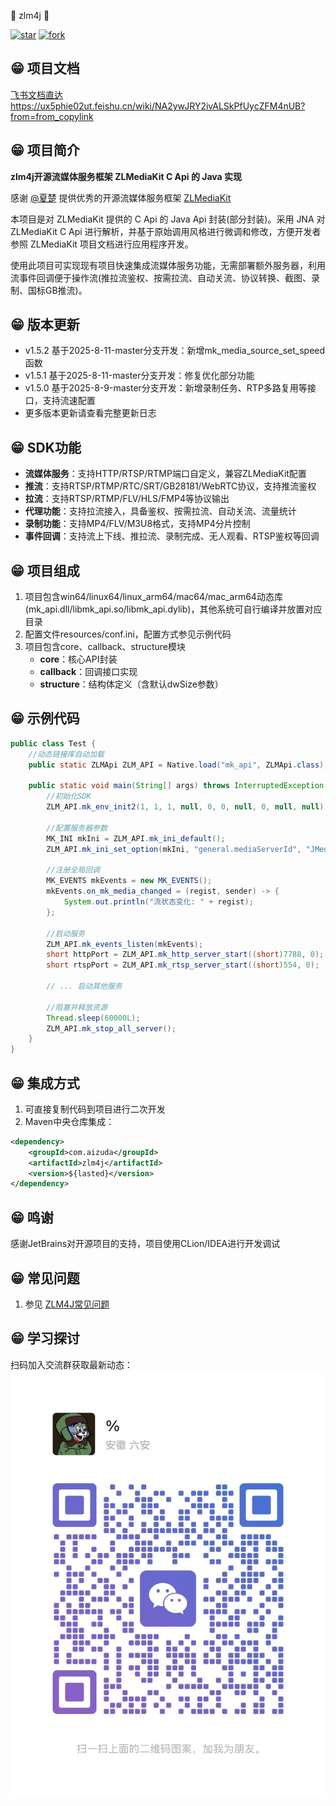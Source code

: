 

📌 zlm4j 📌

[![star](https://gitee.com/aizuda/zlm4j/badge/star.svg?theme=white)](https://gitee.com/aizuda/zlm4j/stargazers)  [![fork](https://gitee.com/aizuda/zlm4j/badge/fork.svg?theme=white)](https://gitee.com/aizuda/zlm4j/members)

## 😁 项目文档
[飞书文档直达 https://ux5phie02ut.feishu.cn/wiki/NA2ywJRY2ivALSkPfUycZFM4nUB?from=from_copylink ](https://ux5phie02ut.feishu.cn/wiki/NA2ywJRY2ivALSkPfUycZFM4nUB?from=from_copylink)

## 😁 项目简介
**zlm4j开源流媒体服务框架 ZLMediaKit C Api 的 Java 实现**

感谢 [@夏楚](https://github.com/xia-chu) 提供优秀的开源流媒体服务框架 [ZLMediaKit ](https://github.com/ZLMediaKit/ZLMediaKit)

本项目是对 ZLMediaKit 提供的 C Api 的 Java Api 封装(部分封装)。采用 JNA 对 ZLMediaKit C Api 进行解析，并基于原始调用风格进行微调和修改，方便开发者参照 ZLMediaKit 项目文档进行应用程序开发。

使用此项目可实现现有项目快速集成流媒体服务功能，无需部署额外服务器，利用流事件回调便于操作流(推拉流鉴权、按需拉流、自动关流、协议转换、截图、录制、国标GB推流)。

## 😁 版本更新
- v1.5.2 基于2025-8-11-master分支开发：新增mk_media_source_set_speed函数
- v1.5.1 基于2025-8-11-master分支开发：修复优化部分功能
- v1.5.0 基于2025-8-9-master分支开发：新增录制任务、RTP多路复用等接口，支持流速配置
- 更多版本更新请查看完整更新日志

## 😁 SDK功能
- **流媒体服务**：支持HTTP/RTSP/RTMP端口自定义，兼容ZLMediaKit配置
- **推流**：支持RTSP/RTMP/RTC/SRT/GB28181/WebRTC协议，支持推流鉴权
- **拉流**：支持RTSP/RTMP/FLV/HLS/FMP4等协议输出
- **代理功能**：支持拉流接入，具备鉴权、按需拉流、自动关流、流量统计
- **录制功能**：支持MP4/FLV/M3U8格式，支持MP4分片控制
- **事件回调**：支持流上下线、推拉流、录制完成、无人观看、RTSP鉴权等回调

## 😁 项目组成
1. 项目包含win64/linux64/linux_arm64/mac64/mac_arm64动态库(mk_api.dll/libmk_api.so/libmk_api.dylib)，其他系统可自行编译并放置对应目录
2. 配置文件resources/conf.ini，配置方式参见示例代码
3. 项目包含core、callback、structure模块
   - **core**：核心API封装
   - **callback**：回调接口实现
   - **structure**：结构体定义（含默认dwSize参数）

## 😁 示例代码
```java
public class Test {
    //动态链接库自动加载
    public static ZLMApi ZLM_API = Native.load("mk_api", ZLMApi.class);

    public static void main(String[] args) throws InterruptedException {
        //初始化SDK
        ZLM_API.mk_env_init2(1, 1, 1, null, 0, 0, null, 0, null, null);
        
        //配置服务器参数
        MK_INI mkIni = ZLM_API.mk_ini_default();
        ZLM_API.mk_ini_set_option(mkIni, "general.mediaServerId", "JMediaServer");
        
        //注册全局回调
        MK_EVENTS mkEvents = new MK_EVENTS();
        mkEvents.on_mk_media_changed = (regist, sender) -> {
            System.out.println("流状态变化: " + regist);
        };
        
        //启动服务
        ZLM_API.mk_events_listen(mkEvents);
        short httpPort = ZLM_API.mk_http_server_start((short)7788, 0);
        short rtspPort = ZLM_API.mk_rtsp_server_start((short)554, 0);
        
        // ... 启动其他服务
        
        //阻塞并释放资源
        Thread.sleep(60000L);
        ZLM_API.mk_stop_all_server();
    }
}
```

## 😁 集成方式
1. 可直接复制代码到项目进行二次开发
2. Maven中央仓库集成：
```xml
<dependency>
    <groupId>com.aizuda</groupId>
    <artifactId>zlm4j</artifactId>
    <version>${lasted}</version>
</dependency>
```

## 😁 鸣谢
感谢JetBrains对开源项目的支持，项目使用CLion/IDEA进行开发调试

## 😁 常见问题
1. 参见 [ZLM4J常见问题 ](https://ux5phie02ut.feishu.cn/wiki/SzIAwyxnpilVMlkccS4cfJFGn1g)

## 😁 学习探讨
扫码加入交流群获取最新动态：
![交流群二维码](doc/images/qun.jpg)